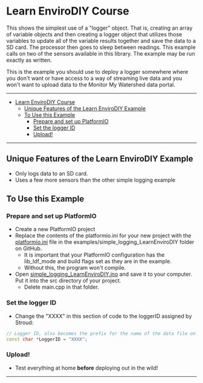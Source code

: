 # Learn EnviroDIY Course<!-- {#example_learn_envirodiy} -->

This shows the simplest use of a "logger" object.
That is, creating an array of variable objects and then creating a logger object that utilizes those variables to update all of the variable results together and save the data to a SD card.
The processor then goes to sleep between readings.
This example calls on two of the sensors available in this library.
The example may be run exactly as written.

This is the example you should use to deploy a logger somewhere where you don't want or have access to a way of streaming live data and you won't want to upload data to the Monitor My Watershed data portal.

_______

[//]: # ( @tableofcontents )

[//]: # ( @m_footernavigation )

[//]: # ( Start GitHub Only )

- [Learn EnviroDIY Course](#learn-envirodiy-course)
  - [Unique Features of the Learn EnviroDIY Example](#unique-features-of-the-learn-envirodiy-example)
  - [To Use this Example](#to-use-this-example)
    - [Prepare and set up PlatformIO](#prepare-and-set-up-platformio)
    - [Set the logger ID](#set-the-logger-id)
    - [Upload!](#upload)

[//]: # ( End GitHub Only )

_______

## Unique Features of the Learn EnviroDIY Example<!-- {#example_learn_envirodiy_unique} -->

- Only logs data to an SD card.
- Uses a few more sensors than the other simple logging example

## To Use this Example<!-- {#example_learn_envirodiy_using} -->

### Prepare and set up PlatformIO<!-- {#example_learn_envirodiy_pio} -->

- Create a new PlatformIO project
- Replace the contents of the platformio.ini for your new project with the [platformio.ini](https://raw.githubusercontent.com/EnviroDIY/ModularSensors/master/examples/simple_logging_LearnEnviroDIY/platformio.ini) file in the examples/simple_logging_LearnEnviroDIY folder on GitHub.
  - It is important that your PlatformIO configuration has the lib_ldf_mode and build flags set as they are in the example.
  - Without this, the program won't compile.
- Open [simple_logging_LearnEnviroDIY.ino](https://raw.githubusercontent.com/EnviroDIY/ModularSensors/master/examples/simple_logging_LearnEnviroDIY/simple_logging_LearnEnviroDIY.ino) and save it to your computer.  Put it into the src directory of your project.
  - Delete main.cpp in that folder.

### Set the logger ID<!-- {#example_learn_envirodiy_logger_id} -->

- Change the "XXXX" in this section of code to the loggerID assigned by Stroud:

```cpp
// Logger ID, also becomes the prefix for the name of the data file on SD card
const char *LoggerID = "XXXX";
```

### Upload!<!-- {#example_learn_envirodiy_upload} -->

- Test everything at home **before** deploying out in the wild!

_______

[//]: # ( @section example_learn_envirodiy_pio_config PlatformIO Configuration )

[//]: # ( @include{lineno} simple_logging_LearnEnviroDIY/platformio.ini )

[//]: # ( @section example_learn_envirodiy_code The Complete Code )

[//]: # ( @include{lineno} simple_logging_LearnEnviroDIY/simple_logging_LearnEnviroDIY.ino )
